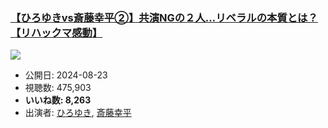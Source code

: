 ### [【ひろゆきvs斎藤幸平②】共演NGの２人…リベラルの本質とは？【リハックマ感動】](https://www.youtube.com/watch?v=VTG4_sQ-QvM)
[![](https://img.youtube.com/vi/VTG4_sQ-QvM/sddefault.jpg)](https://www.youtube.com/watch?v=VTG4_sQ-QvM)
-   公開日: 2024-08-23
-   視聴数: 475,903
-   **いいね数: 8,263**
-   出演者: [ひろゆき](/rehacq_fan/people/ひろゆき "wikilink"), [斎藤幸平](/rehacq_fan/people/斎藤幸平 "wikilink")
